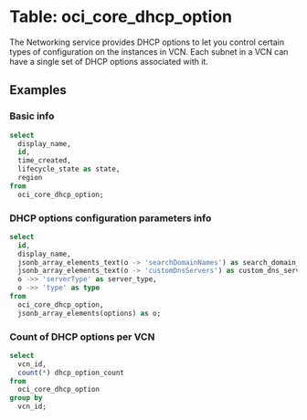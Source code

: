 # Table: oci_core_dhcp_option

The Networking service provides DHCP options to let you control certain types of configuration on the instances in VCN. Each subnet in a VCN can have a single set of DHCP options associated with it.

## Examples

### Basic info

```sql
select
  display_name,
  id,
  time_created,
  lifecycle_state as state,
  region
from
  oci_core_dhcp_option;
```


### DHCP options configuration parameters info

```sql
select
  id,
  display_name,
  jsonb_array_elements_text(o -> 'searchDomainNames') as search_domain_names,
  jsonb_array_elements_text(o -> 'customDnsServers') as custom_dns_servers,
  o ->> 'serverType' as server_type,
  o ->> 'type' as type
from
  oci_core_dhcp_option,
  jsonb_array_elements(options) as o;
```


### Count of DHCP options per VCN

```sql
select
  vcn_id,
  count(*) dhcp_option_count
from
  oci_core_dhcp_option
group by
  vcn_id;
```
